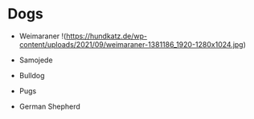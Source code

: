 # Dogs

* Weimaraner
!(https://hundkatz.de/wp-content/uploads/2021/09/weimaraner-1381186_1920-1280x1024.jpg)

* Samojede


* Bulldog

* Pugs

* German Shepherd
